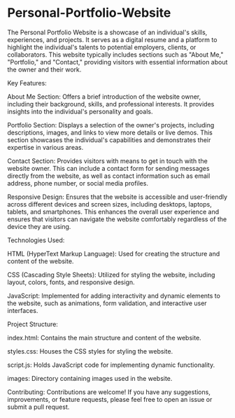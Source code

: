 # Personal-Portfolio-Website

The Personal Portfolio Website is a showcase of an individual's skills, experiences, and projects. It serves as a digital resume and a platform to highlight the individual's talents to potential employers, clients, or collaborators. This website typically includes sections such as "About Me," "Portfolio," and "Contact," providing visitors with essential information about the owner and their work.

Key Features:

About Me Section: Offers a brief introduction of the website owner, including their background, skills, and professional interests. It provides insights into the individual's personality and goals.

Portfolio Section: Displays a selection of the owner's projects, including descriptions, images, and links to view more details or live demos. This section showcases the individual's capabilities and demonstrates their expertise in various areas.

Contact Section: Provides visitors with means to get in touch with the website owner. This can include a contact form for sending messages directly from the website, as well as contact information such as email address, phone number, or social media profiles.

Responsive Design: Ensures that the website is accessible and user-friendly across different devices and screen sizes, including desktops, laptops, tablets, and smartphones. This enhances the overall user experience and ensures that visitors can navigate the website comfortably regardless of the device they are using.

Technologies Used:

HTML (HyperText Markup Language): Used for creating the structure and content of the website.

CSS (Cascading Style Sheets): Utilized for styling the website, including layout, colors, fonts, and responsive design.

JavaScript: Implemented for adding interactivity and dynamic elements to the website, such as animations, form validation, and interactive user interfaces.


Project Structure:

index.html: Contains the main structure and content of the website.

styles.css: Houses the CSS styles for styling the website.

script.js: Holds JavaScript code for implementing dynamic functionality.

images: Directory containing images used in the website.

Contributing:
Contributions are welcome! If you have any suggestions, improvements, or feature requests, please feel free to open an issue or submit a pull request.
